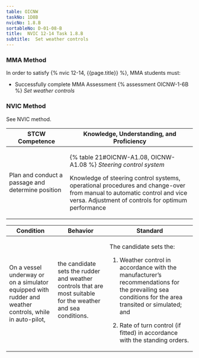 ```yaml
---
table: OICNW
taskNo: 1D8B
nvicNo: 1.8.B 
sortableNo: D-01-08-B
title:  NVIC 12-14 Task 1.8.B
subtitle:  Set weather controls
---
```



### MMA Method

In order to satisfy  {% nvic 12-14, {{page.title}}  %}, MMA students must:

* Successfully complete MMA Assessment {% assessment OICNW-1-6B %} *Set weather controls*


### NVIC Method

<a onclick="togglevisibility('nvic_methods')" >See NVIC method.</a>

<div id='nvic_methods' class='hide'>

<table>
<thead>
<tr>
<th class='forty'> STCW Competence </th>
<th class='sixty'> Knowledge, Understanding, and Proficiency </th>
</tr>
</thead>




<tbody>
<tr><td markdown='1'>

Plan and conduct a passage and determine position

</td><td markdown='1'>

{% table 21#OICNW-A1.08, OICNW-A1.08 %} *Steering control system*

Knowledge of steering control systems, operational procedures and change-over from manual to automatic control and vice versa. Adjustment of controls for optimum performance

</td></tr>


</tbody>
</table>


<table>
<thead>
<tr><th class='twenty'>  Condition </th><th class='twenty'> Behavior </th><th  class='sixty'>Standard </th></tr>
</thead>
<tbody >



<tr><td markdown='1'>

On a vessel underway or on a simulator equipped with rudder and weather controls, while in auto-pilot,

</td><td markdown='1'>

the candidate sets the rudder and weather controls that are most suitable for the weather and sea conditions.

<br>

<div class="tooltip" markdown='1'>



</div>


</td><td markdown='1'>

The candidate sets the:

1. Weather control in accordance with the manufacturer’s recommendations for the prevailing sea conditions for the area transited or simulated; and

2. Rate of turn control (if fitted) in accordance with the standing orders.

</td></tr>
</tbody>
</table>
</div>
